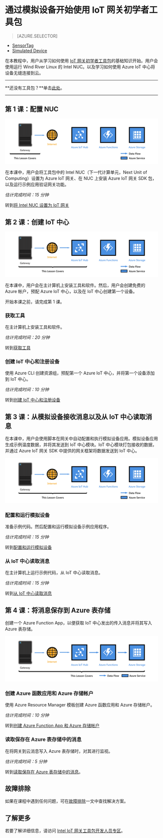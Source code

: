 <properties
    pageTitle="开始使用 Azure IoT 网关初学者工具包 | Azure"
    description="开始使用 IoT 网关初学者工具包，创建 Azure IoT 中心，以及将网关连接到 IoT 中心"
    services="iot-hub"
    documentationcenter=""
    author="shizn"
    manager="timtl"
    tags=""
    keywords="azure iot 中心, iot 网关, 开始使用物联网, iot 工具包" />
<tags
    ms.assetid="0c110b8b-bee4-4aec-a18a-dfc292aa17a3"
    ms.service="iot-hub"
    ms.devlang="c"
    ms.topic="article"
    ms.tgt_pltfrm="na"
    ms.workload="na"
    ms.date="10/21/2016"
    wacn.date="01/23/2017"
    ms.author="xshi" />  


# 通过模拟设备开始使用 IoT 网关初学者工具包
>[AZURE.SELECTOR]
- [SensorTag](/documentation/articles/iot-hub-gateway-kit-c-get-started/)
- [Simulated Device](/documentation/articles/iot-hub-gateway-kit-c-sim-get-started/)

在本教程中，用户从学习如何使用 [IoT 网关初学者工具包](https://aka.ms/gateway-kit)的基础知识开始。用户会使用运行 Wind River Linux 的 Intel NUC。以及学习如何使用 Azure IoT 中心将设备无缝连接到云。

***
**还没有工具包？**单击[此处](https://aka.ms/gateway-kit)。
***

## 第 1 课：配置 NUC
![第 1 课端到端关系图](./media/iot-hub-gateway-kit-lessons/e2e-sim-Lesson1.png)  


在本课中，用户会将工具包中的 Intel NUC（下一代计算单元，Next Unit of Computing）设置为 Azure IoT 网关、在 NUC 上安装 Azure IoT 网关 SDK 包，以及运行示例应用验证网关功能。

*估计完成时间：15 分钟*

转到[将 Intel NUC 设置为 IoT 网关](/documentation/articles/iot-hub-gateway-kit-c-sim-lesson1-set-up-nuc/)

## 第 2 课：创建 IoT 中心
![第 2 课端到端关系图](./media/iot-hub-gateway-kit-lessons/e2e-sim-Lesson2.png)  


在本课中，用户会在主计算机上安装工具和软件。然后，用户会创建免费的 Azure 帐户，预配 Azure IoT 中心，以及在 IoT 中心创建第一个设备。

开始本课之前，请完成第 1 课。

### 获取工具
在主计算机上安装工具和软件。

*估计完成时间：20 分钟*

转到[获取工具](/documentation/articles/iot-hub-gateway-kit-c-sim-lesson2-get-the-tools-win32/)

### 创建 IoT 中心和注册设备
使用 Azure CLI 创建资源组，预配第一个 Azure IoT 中心，并将第一个设备添加到 IoT 中心。

*估计完成时间：10 分钟*

转到[创建 IoT 中心和注册设备](/documentation/articles/iot-hub-gateway-kit-c-sim-lesson2-register-device/)

## 第 3 课：从模拟设备接收消息以及从 IoT 中心读取消息
在本课中，用户会使用脚本在网关中自动配置和执行模拟设备应用。模拟设备应用生成示例温度数据，并将其发送到 IoT 中心模块。IoT 中心模块打包接收的数据，并通过 Azure IoT 网关 SDK 中提供的网关框架将数据发送到 IoT 中心。

![第 3 课端到端关系图](./media/iot-hub-gateway-kit-lessons/e2e-sim-Lesson3.png)  


### 配置和运行模拟设备
准备示例代码。然后配置和运行模拟设备示例应用程序。

*估计完成时间：15 分钟*

转到[配置和运行模拟设备](/documentation/articles/iot-hub-gateway-kit-c-sim-lesson3-configure-simulated-device-app/)

### 从 IoT 中心读取消息
在主计算机上运行示例代码，从 IoT 中心读取消息。

*估计完成时间：15 分钟*

转到[从 IoT 中心读取消息](/documentation/articles/iot-hub-gateway-kit-c-sim-lesson3-read-messages-from-hub/)

## 第 4 课：将消息保存到 Azure 表存储
创建一个 Azure Function App，以便获取 IoT 中心发出的传入消息并将其写入 Azure 表存储。

![第 4 课端到端关系图](./media/iot-hub-gateway-kit-lessons/e2e-sim-Lesson4.png)  


### 创建 Azure 函数应用和 Azure 存储帐户
使用 Azure Resource Manager 模板创建 Azure 函数应用和 Azure 存储帐户。

*估计完成时间：10 分钟*

转到[创建 Azure Function App 和 Azure 存储帐户](/documentation/articles/iot-hub-gateway-kit-c-sim-lesson4-deploy-resource-manager-template/)

### 读取保存在 Azure 表存储中的消息
在将网关到云消息写入 Azure 表存储时，对其进行监视。

*估计完成时间：5 分钟*

转到[读取保存在 Azure 表存储中的消息](/documentation/articles/iot-hub-gateway-kit-c-sim-lesson4-read-table-storage/)。

## 故障排除
如果在课程中遇到任何问题，可在[故障排除](/documentation/articles/iot-hub-gateway-kit-c-sim-troubleshooting/)一文中查找解决方案。

## 了解更多
若要了解详细信息，请访问 [Intel IoT 网关工具包开发人员专区](https://software.intel.com/zh-cn/iot/hardware/gateways/dev-kit)。

<!---HONumber=Mooncake_0116_2017-->